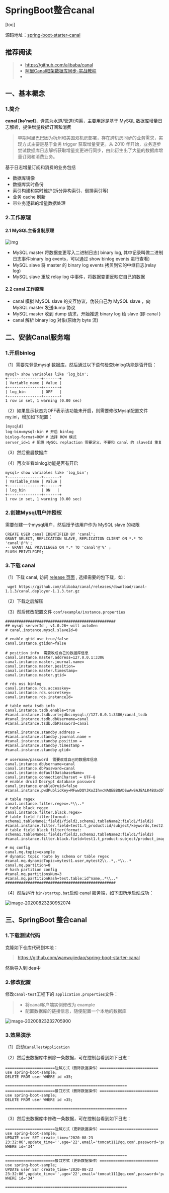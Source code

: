# SpringBoot整合canal

[toc]



源码地址：[spring-boot-starter-canal](../sample-canal/spring-boot-starter-canal)

## 推荐阅读

> - https://github.com/alibaba/canal
> - [阿里Canal框架数据库同步-实战教程](https://www.cnblogs.com/fuzongle/p/12741052.html)
> - 





## 一、基本概念

### 1.简介

**canal [kə'næl]**，译意为水道/管道/沟渠，主要用途是基于 MySQL 数据库增量日志解析，提供增量数据订阅和消费

> 早期阿里巴巴因为杭州和美国双机房部署，存在跨机房同步的业务需求，实现方式主要是基于业务 trigger 获取增量变更。从 2010 年开始，业务逐步尝试数据库日志解析获取增量变更进行同步，由此衍生出了大量的数据库增量订阅和消费业务。

基于日志增量订阅和消费的业务包括

- 数据库镜像
- 数据库实时备份
- 索引构建和实时维护(拆分异构索引、倒排索引等)
- 业务 cache 刷新
- 带业务逻辑的增量数据处理



### 2.工作原理

#### 2.1 MySQL主备复制原理

![img](images/687474703a2f2f646c2e69746579652e636f6d2f75706c6f61642f6174746163686d656e742f303038302f333038362f34363863316131342d653761642d333239302d396433642d3434616335303161373232372e6a7067)

- MySQL master 将数据变更写入二进制日志( binary log, 其中记录叫做二进制日志事件binary log events，可以通过 show binlog events 进行查看)
- MySQL slave 将 master 的 binary log events 拷贝到它的中继日志(relay log)
- MySQL slave 重放 relay log 中事件，将数据变更反映它自己的数据

#### 2.2 canal 工作原理

- canal 模拟 MySQL slave 的交互协议，伪装自己为 MySQL slave ，向 MySQL master 发送dump 协议
- MySQL master 收到 dump 请求，开始推送 binary log 给 slave (即 canal )
- canal 解析 binary log 对象(原始为 byte 流)



## 二、安装Canal服务端

### 1.开启binlog

（1）需要先登录mysql 数据库，然后通过以下语句检查binlog功能是否开启：

```mysql
mysql> show variables like 'log_bin';
+---------------+-------+
| Variable_name | Value |
+---------------+-------+
| log_bin       | OFF   |
+---------------+-------+
1 row in set, 1 warning (0.00 sec)
```



（2）如果显示状态为OFF表示该功能未开启，则需要修改Mysql配置文件my.ini，增加如下配置：

```
[mysqld]
log-bin=mysql-bin # 开启 binlog
binlog-format=ROW # 选择 ROW 模式
server_id=1 # 配置 MySQL replaction 需要定义，不要和 canal 的 slaveId 重复
```



（3）然后重启数据库

（4）再次查看binlog功能是否有开启

```mysql
mysql> show variables like 'log_bin';
+---------------+-------+
| Variable_name | Value |
+---------------+-------+
| log_bin       | ON   |
+---------------+-------+
1 row in set, 1 warning (0.00 sec)
```



### 2.创建Mysql用户并授权

需要创建一个mysql用户，然后授予该用户作为 MySQL slave 的权限

```mysql
CREATE USER canal IDENTIFIED BY 'canal';  
GRANT SELECT, REPLICATION SLAVE, REPLICATION CLIENT ON *.* TO 'canal'@'%';
-- GRANT ALL PRIVILEGES ON *.* TO 'canal'@'%' ;
FLUSH PRIVILEGES;
```



### 3.下载 canal

（1）下载 canal, 访问 [release 页面](https://github.com/alibaba/canal/releases) , 选择需要的包下载，如：

```
 wget https://github.com/alibaba/canal/releases/download/canal-1.1.3/canal.deployer-1.1.3.tar.gz
```



（2）下载之后解压

（3）然后修改配置文件 `conf/example/instance.properties`

```properties
#################################################
## mysql serverId , v1.0.26+ will autoGen
# canal.instance.mysql.slaveId=0

# enable gtid use true/false
canal.instance.gtidon=false

# position info  需要改成自己的数据库信息
canal.instance.master.address=127.0.0.1:3306
canal.instance.master.journal.name=
canal.instance.master.position=
canal.instance.master.timestamp=
canal.instance.master.gtid=

# rds oss binlog
canal.instance.rds.accesskey=
canal.instance.rds.secretkey=
canal.instance.rds.instanceId=

# table meta tsdb info
canal.instance.tsdb.enable=true
#canal.instance.tsdb.url=jdbc:mysql://127.0.0.1:3306/canal_tsdb
#canal.instance.tsdb.dbUsername=canal
#canal.instance.tsdb.dbPassword=canal

#canal.instance.standby.address =
#canal.instance.standby.journal.name =
#canal.instance.standby.position =
#canal.instance.standby.timestamp =
#canal.instance.standby.gtid=

# username/password  需要改成自己的数据库信息
canal.instance.dbUsername=canal
canal.instance.dbPassword=canal
canal.instance.defaultDatabaseName=
canal.instance.connectionCharset = UTF-8
# enable druid Decrypt database password
canal.instance.enableDruid=false
#canal.instance.pwdPublicKey=MFwwDQYJKoZIhvcNAQEBBQADSwAwSAJBALK4BUxdDltRRE5/zXpVEVPUgunvscYFtEip3pmLlhrWpacX7y7GCMo2/JM6LeHmiiNdH1FWgGCpUfircSwlWKUCAwEAAQ==

# table regex
canal.instance.filter.regex=.*\\..*
# table black regex
canal.instance.filter.black.regex=
# table field filter(format: schema1.tableName1:field1/field2,schema2.tableName2:field1/field2)
#canal.instance.filter.field=test1.t_product:id/subject/keywords,test2.t_company:id/name/contact/ch
# table field black filter(format: schema1.tableName1:field1/field2,schema2.tableName2:field1/field2)
#canal.instance.filter.black.field=test1.t_product:subject/product_image,test2.t_company:id/name/contact/ch

# mq config
canal.mq.topic=example
# dynamic topic route by schema or table regex
#canal.mq.dynamicTopic=mytest1.user,mytest2\\..*,.*\\..*
canal.mq.partition=0
# hash partition config
#canal.mq.partitionsNum=3
#canal.mq.partitionHash=test.table:id^name,.*\\..*
#################################################

```



（4）然后运行 `bin/startup.bat`启动 canal 服务端，如下图所示启动成功：

![image-20200823230952074](images/image-20200823230952074.png)





## 三、SpringBoot 整合canal

### 1.下载测试代码

克隆如下仓库代码到本地：

> https://github.com/wanwujiedao/spring-boot-starter-canal

然后导入到Idea中



### 2.修改配置

修改`canal-test`工程下的 `application.properties`文件：

> - 将canal客户端实例修改为 example
> - 配置数据库的链接信息，随便配置一个本地的数据库

![image-20200823232705900](images/image-20200823232705900.png)







### 3.效果演示

（1）启动`CanalTestApplication`

（2）然后去数据库中删除一条数据，可在控制台看到如下日志：

```log
======================注解方式（删除数据操作）==========================
use spring-boot-sample;
DELETE FROM user WHERE id =35;

======================================================
======================接口方式（删除数据操作）==========================
use spring-boot-sample;
DELETE FROM user WHERE id =35;

======================================================
```



（3）然后去数据库中修改一条数据，可在控制台看到如下日志：

```log
======================注解方式（更新数据操作）==========================
use spring-boot-sample;
UPDATE user SET create_time='2020-08-23 23:32:06',update_time='',age='22',email='tomcat111@qq.com',password='password',username='tttomcat' WHERE id='34'

======================================================
======================接口方式（更新数据操作）==========================
use spring-boot-sample;
UPDATE user SET create_time='2020-08-23 23:32:06',update_time='',age='22',email='tomcat111@qq.com',password='password',username='tttomcat' WHERE id='34'

======================================================
```





















